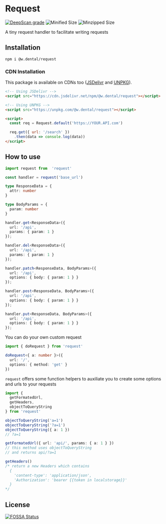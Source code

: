 # Request
[![DeepScan grade](https://deepscan.io/api/teams/9337/projects/11812/branches/175573/badge/grade.svg)](https://deepscan.io/dashboard#view=project&tid=9337&pid=11812&bid=175573)
![Minified Size](https://img.shields.io/bundlephobia/min/@w.dental/request)
![Minzipped Size](https://img.shields.io/bundlephobia/minzip/@w.dental/request)

A tiny request handler to facilitate writing requests

## Installation
`npm i @w.dental/request`

### CDN Installation
This package is available on CDNs too ([JSDelivr](https://www.jsdelivr.com/) and [UNPKG](https://unpkg.com/)).

```html
<!-- Using JSDelivr -->
<script src="https://cdn.jsdelivr.net/npm/@w.dental/request"></script>

<!-- Using UNPKG -->
<script src="https://unpkg.com/@w.dental/request"></script>

<script>
  const req = Request.default('https://YOUR.API.com')

  req.get({ url: '/search' })
    .then(data => console.log(data))
</script>
```

## How to use

```ts
import request from  'request'

const handler = request('base_url')

type ResponseData = {
  attr: number
}

type BodyParams = {
  param: number
}

handler.get<ResponseData>({
  url: '/api',
  params: { param: 1 }
});

handler.del<ResponseData>({
  url: '/api',
  params: { param: 1 }
});

handler.patch<ResponseData, BodyParams>({
  url: '/api',
  options: { body: { param: 1 } }
});

handler.post<ResponseData, BodyParams>({
  url: '/api',
  options: { body: { param: 1 } }
});

handler.put<ResponseData, BodyParams>({
  url: '/api',
  options: { body: { param: 1 } }
});
```

You can do your own custom request

```ts
import { doRequest } from 'request'

doRequest<{ a: number }>({ 
  url: '/', 
  options: { method: 'get' } 
})
```

`request` offers some function helpers to auxiliate you to create some options and urls to your requests

```ts
import {
  getFormatedUrl,
  getHeaders,
  objectToQueryString
} from 'request'

objectToQueryString('a=1')
objectToQueryString('?a=1')
objectToQueryString({ a: 1 })
// ?a=1

getFormatedUrl({ url: 'api/', params: { a: 1 } })
// this method uses objectToQueryString 
// and returns api/?a=1

getHeaders()
/* return a new Headers which contains
  { 
    'content-type': 'application/json',
    'Authorization': 'bearer {{token in localstorage}}'
  }
*/
```

## License

[![FOSSA Status](https://app.fossa.com/api/projects/git%2Bgithub.com%2FW-Dental%2Frequest.svg?type=large)](https://app.fossa.com/projects/git%2Bgithub.com%2FW-Dental%2Frequest?ref=badge_large)